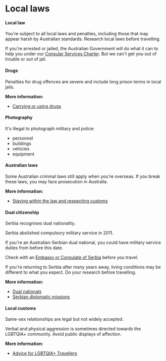 # Local laws

#### Local law

You're subject to all local laws and penalties, including those that may appear harsh by Australian standards. Research local laws before travelling.

If you're arrested or jailed, the Australian Government will do what it can to help you under our [Consular Services Charter](/consular-services/consular-services-charter "Consular Services Charter"). But we can't get you out of trouble or out of jail.

#### Drugs

Penalties for drug offences are severe and include long prison terms in local jails.

**More information:**

* [Carrying or using drugs](/before-you-go/laws/drugs "Carrying or using drugs")

#### Photography

It's illegal to photograph military and police:

* personnel
* buildings
* vehicles
* equipment

#### Australian laws

Some Australian criminal laws still apply when you're overseas. If you break these laws, you may face prosecution in Australia.

**More information:**

* [Staying within the law and respecting customs](/before-you-go/laws "Staying within the law")

#### Dual citizenship

Serbia recognises dual nationality.

Serbia abolished compulsory military service in 2011.

If you're an Australian-Serbian dual national, you could have military service duties from before this date.

Check with an [Embassy or Consulate of Serbia](https://protocol.dfat.gov.au/Public/Missions/176) before you travel.

If you're returning to Serbia after many years away, living conditions may be different to what you expect. Do your research before travelling.

**More information:**

* [Dual nationals](/before-you-go/who-you-are/dual-nationals "Advice for dual nationals")
* [Serbian diplomatic missions](https://www.mfa.gov.rs/en/diplomatic-missions/serbian-diplomatic-missions/embassies)

#### Local customs

Same-sex relationships are legal but not widely accepted.

Verbal and physical aggression is sometimes directed towards the LGBTQIA+ community. Avoid public displays of affection.

**More information:**

* [Advice for LGBTQIA+ Travellers](/before-you-go/who-you-are/LGBTQIA "Advice for LGBTQIA+ travellers")